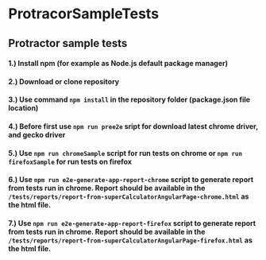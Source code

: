 # ProtracorSampleTests
## Protractor sample tests

#### 1.) Install npm (for example as Node.js default package manager)
#### 2.) Download or clone repository
#### 3.) Use command `npm install` in the repository folder (package.json file location)
#### 4.) Before first use `npm run pree2e` sript for download latest chrome driver, and gecko driver
#### 5.) Use `npm run chromeSample` script for run tests on chrome or `npm run firefoxSample` for run tests on firefox
#### 6.) Use `npm run e2e-generate-app-report-chrome` script to generate report from tests run in chrome. Report should be available in the  `/tests/reports/report-from-superCalculatorAngularPage-chrome.html` as the html file.
#### 7.) Use `npm run e2e-generate-app-report-firefox` script to generate report from tests run in chrome. Report should be available in the  `/tests/reports/report-from-superCalculatorAngularPage-firefox.html` as the html file.